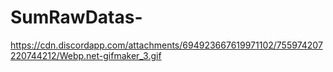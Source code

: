 # SumRawDatas-

https://cdn.discordapp.com/attachments/694923667619971102/755974207220744212/Webp.net-gifmaker_3.gif
